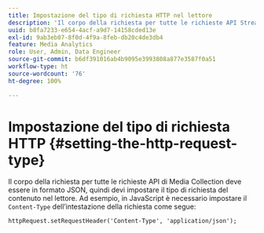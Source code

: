 ```yaml
---
title: Impostazione del tipo di richiesta HTTP nel lettore
description: 'Il corpo della richiesta per tutte le richieste API Streaming Media Collection deve essere in formato JSON. Scopri come impostare il tipo di richiesta del contenuto nel lettore. '
uuid: b8fa7233-e654-4acf-a9d7-14158cded13e
exl-id: 9ab3eb07-8f0d-4f9a-8feb-db20c4de3db4
feature: Media Analytics
role: User, Admin, Data Engineer
source-git-commit: b6df391016ab4b9095e3993808a877e3587f0a51
workflow-type: ht
source-wordcount: '76'
ht-degree: 100%

---
```


# Impostazione del tipo di richiesta HTTP {#setting-the-http-request-type}

Il corpo della richiesta per tutte le richieste API di Media Collection deve essere in formato JSON, quindi devi impostare il tipo di richiesta del contenuto nel lettore. Ad esempio, in JavaScript è necessario impostare il `Content-Type` dell’intestazione della richiesta come segue:

```
httpRequest.setRequestHeader('Content-Type', 'application/json'); 
```
